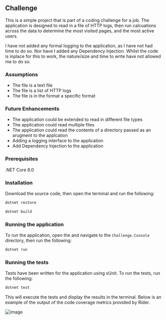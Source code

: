 ## Challenge

This is a simple project that is part of a coding challenge for a job.
The application is designed to read in a file of HTTP logs, then run calcuations
across the data to determine the most visited pages, and the most active users.

I have not added any formal logging to the application, as I have not had time to do so. Nor
have I added any Dependency Injection. Whilst the code is inplace for this to work, the nature/size and time to write 
have not allowed me to do so.

### Assumptions
- The file is a text file
- The file is a list of HTTP logs
- The file is in the format a specific format

### Future Enhancements
- The application could be extended to read in different file types
- The application could read multiple files
- The application could read the contents of a directory passed as an arugment to the applcation
- Adding a logging interface to the application
- Add Dependency Injection to the application


### Prerequisites
.NET Core 8.0

### Installation

Download the source code, then open the terminal and run the following:

```sh
dotnet restore
```

```sh
dotnet build
```


### Running the application

To run the application, open the and navigate to the `Challenge.Console` directory, then run the following:

```sh
dotnet run
```

### Running the tests

Tests have been written for the application using xUnit.
To run the tests, run the following:

```sh
dotnet test
```

This will execute the tests and display the results in the terminal.
Below is an example of the output of the code coverage metrics provided by Rider.

![image](https://github.com/nick-laycock/Challenge/assets/152692325/cc171bb9-5e71-478a-ba8f-6e97f2b51b21)
